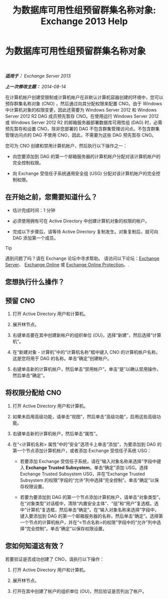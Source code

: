 ﻿---
title: '为数据库可用性组预留群集名称对象: Exchange 2013 Help'
TOCTitle: 为数据库可用性组预留群集名称对象
ms:assetid: 51ebf2f6-8a02-44ef-a489-ca361cb0f63a
ms:mtpsurl: https://technet.microsoft.com/zh-cn/library/Ff367878(v=EXCHG.150)
ms:contentKeyID: 50490558
ms.date: 01/11/2018
mtps_version: v=EXCHG.150
ms.translationtype: HT
---

# 为数据库可用性组预留群集名称对象

 

_**适用于：** Exchange Server 2013_

_**上一次修改主题：** 2014-08-14_

在计算机帐户创建受限制或计算机帐户在非默认计算机容器创建的环境中，您可以预存群集名称对象 (CNO) ，然后通过向其分配权限来配置 CNO。由于 Windows 中计算机对象的权限变更，因此还需要为 Windows Server 2012 和 Windows Server 2012 R2 DAG 成员预先暂存 CNO。在使用运行 Windows Server 2012 或 Windows Server 2012 R2 的邮箱服务器部署数据库可用性组 (DAG) 时，必需预先暂存和设置 CNO，除非您部署的 DAG 不包含群集管理访问点。不包含群集管理访问点的 DAG 不使用 CNO，因此，不需要为这些 DAG 预先暂存 CNO。

您可为 CNO 创建和禁用计算机帐户，然后执行以下操作之一：

  - 向您要添加到 DAG 的第一个邮箱服务器的计算机帐户分配对该计算机帐户的完全控制权限。

  - 向 Exchange 受信任子系统通用安全组 (USG) 分配对该计算机帐户的完全控制权限。

## 在开始之前，您需要知道什么？

  - 估计完成时间：1 分钟

  - 必须使用拥有可在 Active Directory 中创建计算机对象的权限的帐户。

  - 完成以下步骤后，请等待 Active Directory 复制发生。对象复制后，就可向 DAG 添加第一个成员。

> [!tip]
> 遇到问题了吗？请在 Exchange 论坛中寻求帮助。 请访问以下论坛：<a href="https://go.microsoft.com/fwlink/p/?linkid=60612">Exchange Server</a>、 <a href="https://go.microsoft.com/fwlink/p/?linkid=267542">Exchange Online</a> 或 <a href="https://go.microsoft.com/fwlink/p/?linkid=285351">Exchange Online Protection</a>。.


## 您想执行什么操作？

## 预留 CNO

1.  打开 Active Directory 用户和计算机。

2.  展开林节点。

3.  右键单击要在其中创建新帐户的组织单位 (OU)，选择“新建”，然后选择“计算机”。

4.  在“新建对象 - 计算机”中的“计算机名称”框中键入 CNO 的计算机帐户名称。这是您将用于 DAG 的名称。单击“确定”创建帐户。

5.  右键单击新的计算机帐户，然后单击“禁用帐户”。单击“是”以确认禁用操作，然后单击“确定”。

## 将权限分配给 CNO

1.  打开 Active Directory 用户和计算机。

2.  如果未启用高级功能，请单击“视图”，然后单击“高级功能”，启用这些高级功能。

3.  右键单击新的计算机帐户，然后单击“属性”。

4.  在“\<计算机名称\> 属性”中的“安全”选项卡上单击“添加”，为要添加到 DAG 的第一个节点添加计算机帐户，或者添加 Exchange 受信任子系统 USG：
    
      - 若要添加 Exchange 受信任子系统，请在“输入对象名称来选择”字段中键入 **Exchange Trusted Subsystem**。单击“确定”添加 USG。选择 Exchange Trusted Subsystem USG，并在“Exchange Trusted Subsystem 的权限”字段的“允许”列中选择“完全控制”。单击“确定”以保存权限设置。
    
      - 若要为要添加到 DAG 的第一个节点添加计算机帐户，请单击“对象类型”。在“对象类型”对话框中，清除“内置安全主体”、“组”和“用户”复选框。选中“计算机”复选框，然后单击“确定”。在“输入对象名称来选择”字段中，键入要添加到 DAG 的第一个邮箱服务器的名称，然后单击“确定”。选择第一个节点的计算机帐户，并在“\<节点名称\>的权限”字段中的“允许”列中选择“完全控制”。单击“确定”以保存权限设置。

## 您如何知道这有效？

若要验证是否成功创建了 CNO，请执行以下操作：

1.  打开 Active Directory 用户和计算机。

2.  展开林节点。

3.  打开在其中创建了帐户的组织单位 (OU)，然后验证是否列出了帐户。

